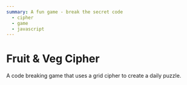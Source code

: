 ```yaml
---
summary: A fun game - break the secret code
  - cipher
  - game
  - javascript
---
```


# Fruit & Veg Cipher

 A code breaking game that uses a grid cipher to create a daily puzzle.
